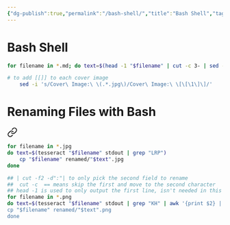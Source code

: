 ```yaml
---
{"dg-publish":true,"permalink":"/bash-shell/","title":"Bash Shell","tags":["Coding"]}
---
```


# Bash Shell
```bash
for filename in *.md; do text=$(head -1 "$filename" | cut -c 3- | sed -e 's/[^A-Za-z0-9 ().,:;_-]//g' | sed -e 's/\ \ / /'); mv "$filename" "$text".md; done
```

```bash
# to add [[]] to each cover image
	sed -i 's/Cover\ Image:\ \(.*.jpg\)/Cover\ Image:\ \[\[\1\]\]/'
```

# Renaming Files with Bash


<div class="transclusion internal-embed is-loaded"><a class="markdown-embed-link" href="/action-aids-child-sponsorship/#db4b92" aria-label="Open link"><svg xmlns="http://www.w3.org/2000/svg" width="24" height="24" viewBox="0 0 24 24" fill="none" stroke="currentColor" stroke-width="2" stroke-linecap="round" stroke-linejoin="round" class="svg-icon lucide-link"><path d="M10 13a5 5 0 0 0 7.54.54l3-3a5 5 0 0 0-7.07-7.07l-1.72 1.71"></path><path d="M14 11a5 5 0 0 0-7.54-.54l-3 3a5 5 0 0 0 7.07 7.07l1.71-1.71"></path></svg></a><div class="markdown-embed">



```bash
for filename in *.jpg
do text=$(tesseract "$filename" stdout | grep "LRP")
	cp "$filename" renamed/"$text".jpg
done

## | cut -f2 -d":"| to only pick the second field to rename
##	cut -c  == means skip the first and move to the second character
## head -1 is used to only output the first line, isn't needed in this case
for filename in *.png
do text=$(tesseract "$filename" stdout | grep "KH" | awk '{print $2} | cut -c 2-)
cp "$filename" renamed/"$text".png
done
```

</div></div>

